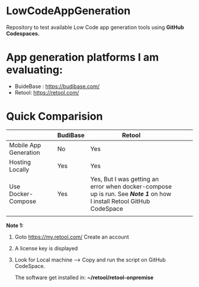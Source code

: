 # LowCodeAppGeneration
Repository to test available Low Code app generation tools using **GitHub Codespaces.**

# App generation platforms I am evaluating:

 - BuideBase : https://budibase.com/ 
 - Retool: https://retool.com/

# Quick Comparision

|                       |     | BudiBase | Retool                                                                                                         |   |   |   |
|-----------------------|-----|----------|----------------------------------------------------------------------------------------------------------------|---|---|---|
| Mobile App Generation |     | No       | Yes                                                                                                            |   |   |   |
| Hosting Locally       |     | Yes      | Yes                                                                                                            |   |   |   |
| Use Docker-Compose    |     | Yes      | Yes,  But I was getting an error when docker-compose up is run. See ***Note 1*** on how I install Retool GitHub CodeSpace |   |   |   |
|                       |     |          |                                                                                                                |   |   |   |

**Note 1:** 

 1. Goto https://my.retool.com/ Create an account 
 2. A  license key is displayed
 3.  Look for Local machine --> Copy and run the script on GitHub CodeSpace.

     The software get installed in:  **~/retool/retool-onpremise**


